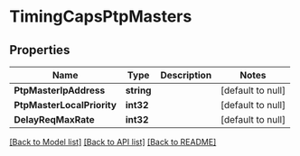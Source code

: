 # TimingCapsPtpMasters

## Properties
Name | Type | Description | Notes
------------ | ------------- | ------------- | -------------
**PtpMasterIpAddress** | **string** |  | [default to null]
**PtpMasterLocalPriority** | **int32** |  | [default to null]
**DelayReqMaxRate** | **int32** |  | [default to null]

[[Back to Model list]](../README.md#documentation-for-models) [[Back to API list]](../README.md#documentation-for-api-endpoints) [[Back to README]](../README.md)


